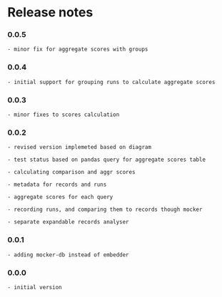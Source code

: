 # Release notes

### 0.0.5

    - minor fix for aggregate scores with groups

### 0.0.4

    - initial support for grouping runs to calculate aggregate scores

### 0.0.3

    - minor fixes to scores calculation

### 0.0.2

    - revised version implemeted based on diagram

    - test status based on pandas query for aggregate scores table

    - calculating comparison and aggr scores

    - metadata for records and runs

    - aggregate scores for each query

    - recording runs, and comparing them to records though mocker

    - separate expandable records analyser

### 0.0.1

    - adding mocker-db instead of embedder

### 0.0.0

    - initial version